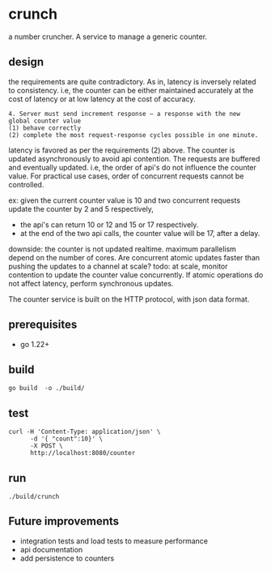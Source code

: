 # crunch

a number cruncher. A service to manage a generic counter.


## design
the requirements are quite contradictory. As in, latency is inversely related to consistency. i.e, the counter can be either maintained accurately at the cost of latency or at low latency at the cost of accuracy.
```
4. Server must send increment response – a response with the new global counter value
(1) behave correctly 
(2) complete the most request-response cycles possible in one minute.

```
latency is favored as per the requirements (2) above. The counter is updated asynchronously to avoid api contention. The requests are buffered and eventually updated.
i.e, the order of api's do not influence the counter value. For practical use cases, order of concurrent requests cannot be controlled. 

ex: given the current counter value is 10 and two concurrent requests update the counter by 2 and 5 respectively,
- the api's can return 10 or 12 and 15 or 17 respectively.
- at the end of the two api calls, the counter value will be 17, after a delay.

downside:
the counter is not updated realtime. 
maximum parallelism depend on the number of cores. Are concurrent atomic updates faster than pushing the updates to a channel at scale?
todo: at scale, monitor contention to update the counter value concurrently. If atomic operations do not affect latency, perform synchronous updates.


The counter service is built on the HTTP protocol, with json data format.

## prerequisites
- go 1.22+

## build
```
go build  -o ./build/
```

## test
```
curl -H 'Content-Type: application/json' \
      -d '{ "count":10}' \
      -X POST \
      http://localhost:8080/counter
```

## run
```
./build/crunch
```

## Future improvements
- integration tests and load tests to measure performance
- api documentation
- add persistence to counters